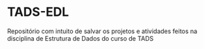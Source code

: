 # TADS-EDL
Repositório com intuito de salvar os projetos e atividades feitos na disciplina de Estrutura de Dados do curso de TADS
